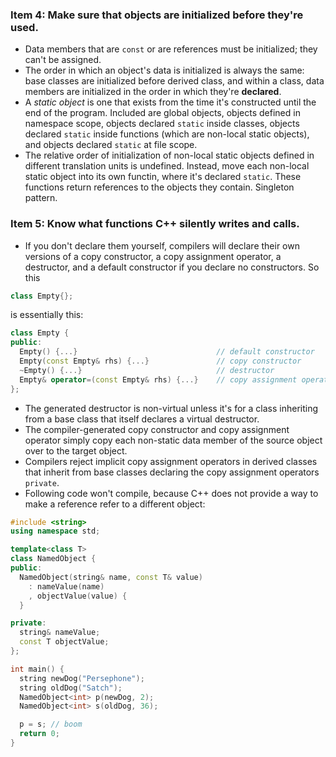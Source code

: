 ### Item 4: Make sure that objects are initialized before they're used.

* Data members that are `const` or are references must be initialized; they can't be assigned.
* The order in which an object's data is initialized is always the same: base classes are initialized before derived class, and within a class, data members are initialized in the order in which they're **declared**.
* A *static object* is one that exists from the time it's constructed until the end of the program. Included are global objects, objects defined in namespace scope, objects declared `static` inside classes, objects declared `static` inside functions (which are non-local static objects), and objects declared `static` at file scope.
* The relative order of initialization of non-local static objects defined in different translation units is undefined. Instead, move each non-local static object into its own functin, where it's declared `static`. These functions return references to the objects they contain. Singleton pattern.

### Item 5: Know what functions C++ silently writes and calls.

* If you don't declare them yourself, compilers will declare their own versions of a copy constructor, a copy assignment operator, a destructor, and a default constructor if you declare no constructors. So this

```cpp
class Empty{};
```

is essentially this:

```cpp
class Empty {
public:
  Empty() {...}                               // default constructor
  Empty(const Empty& rhs) {...}               // copy constructor
  ~Empty() {...}                              // destructor
  Empty& operator=(const Empty& rhs) {...}    // copy assignment operator
};
```

* The generated destructor is non-virtual unless it's for a class inheriting from a base class that itself declares a virtual destructor.
* The compiler-generated copy constructor and copy assignment operator simply copy each non-static data member of the source object over to the target object.
* Compilers reject implicit copy assignment operators in derived classes that inherit from base classes declaring the copy assignment operators `private`.
* Following code won't compile, because C++ does not provide a way to make a reference refer to a different object:

```cpp
#include <string>
using namespace std;

template<class T>
class NamedObject {
public:
  NamedObject(string& name, const T& value)
    : nameValue(name)
    , objectValue(value) {
  }

private:
  string& nameValue;
  const T objectValue;
};

int main() {
  string newDog("Persephone");
  string oldDog("Satch");
  NamedObject<int> p(newDog, 2);
  NamedObject<int> s(oldDog, 36);

  p = s; // boom
  return 0;
}
```
